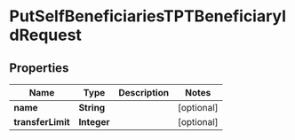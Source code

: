 # PutSelfBeneficiariesTPTBeneficiaryIdRequest

## Properties
Name | Type | Description | Notes
------------ | ------------- | ------------- | -------------
**name** | **String** |  |  [optional]
**transferLimit** | **Integer** |  |  [optional]
